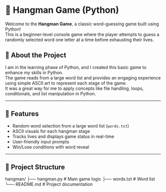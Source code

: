 # 🎯 Hangman Game (Python)

Welcome to the **Hangman Game**, a classic word-guessing game built using Python!  
This is a beginner-level console game where the player attempts to guess a randomly selected word one letter at a time before exhausting their lives.



## 🚀 About the Project

I am in the learning phase of Python, and I created this basic game to enhance my skills in Python.  
The game reads from a large word list and provides an engaging experience using simple ASCII art to represent each stage of the game.  
It was a great way for me to apply concepts like file handling, loops, conditionals, and list manipulation in Python.

---

## 🧠 Features

- Random word selection from a large word list (`words.txt`)
- ASCII visuals for each hangman stage
- Tracks lives and displays game status in real-time
- User-friendly input prompts
- Win/Lose conditions with word reveal

---

## 📁 Project Structure
hangman/
├── hangman.py       # Main game logic
├── words.txt        # Word list
└── README.md        # Project documentation

